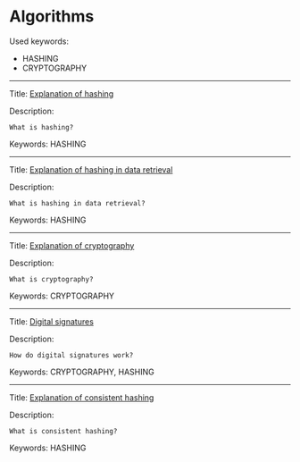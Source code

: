 # Algorithms

Used keywords:
* HASHING
* CRYPTOGRAPHY

<hr/>

Title: [Explanation of hashing](basic-concepts/Hashing.md)

Description:
```
What is hashing?
```

Keywords: HASHING

<hr/>

Title: [Explanation of hashing in data retrieval](basic-concepts/HashingDataRetrieval.md)

Description:
```
What is hashing in data retrieval?
```

Keywords: HASHING

<hr/>

Title: [Explanation of cryptography](basic-concepts/Cryptography.md)

Description:
```
What is cryptography?
```

Keywords: CRYPTOGRAPHY

<hr/>

Title: [Digital signatures](basic-concepts/DigitalSignatures.md)

Description:
```
How do digital signatures work?
```

Keywords: CRYPTOGRAPHY, HASHING

<hr/>

Title: [Explanation of consistent hashing](ConsistentHashing.md)

Description:
```
What is consistent hashing?
```

Keywords: HASHING